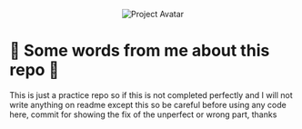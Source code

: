 <p align="center">
  <img src="[https://your-anime-avatar.com/avatar.png](https://gachax.com/anime/wp-content/uploads/sites/29/2023/06/cute-anime-girl-pfp-profile-pictures-chibi.png)" alt="Project Avatar">
</p>

# 🌟 Some words from me about this repo 🌟

This is just a practice repo so if this is not completed perfectly and I will not write anything on readme except this so be careful before using any code here, commit for showing the fix of the unperfect or wrong part, thanks
